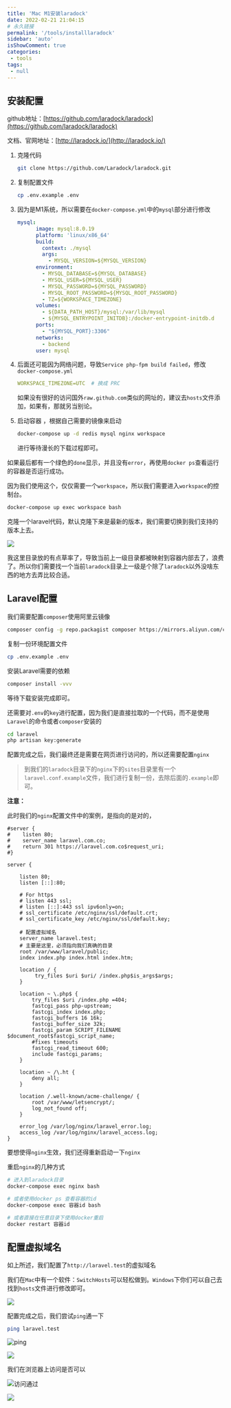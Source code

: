 ```yaml
---
title: 'Mac M1安装laradock'
date: 2022-02-21 21:04:15
# 永久链接
permalink: '/tools/installlaradock'
sidebar: 'auto'
isShowComment: true
categories:
 - tools
tags:
 - null
---
```




## 安装配置

github地址：[https://github.com/laradock/laradock](https://github.com/laradock/laradock)

文档、官网地址：[http://laradock.io/](http://laradock.io/)



1.   克隆代码

     ```bash
     git clone https://github.com/Laradock/laradock.git
     ```

2.   复制配置文件

     ```bash
     cp .env.example .env
     ```

3.   因为是M1系统，所以需要在`docker-compose.yml`中的`mysql`部分进行修改

     ```yaml
     mysql:
           image: mysql:8.0.19
           platform: 'linux/x86_64'
           build:
             context: ./mysql
             args:
               - MYSQL_VERSION=${MYSQL_VERSION}
           environment:
             - MYSQL_DATABASE=${MYSQL_DATABASE}
             - MYSQL_USER=${MYSQL_USER}
             - MYSQL_PASSWORD=${MYSQL_PASSWORD}
             - MYSQL_ROOT_PASSWORD=${MYSQL_ROOT_PASSWORD}
             - TZ=${WORKSPACE_TIMEZONE}
           volumes:
             - ${DATA_PATH_HOST}/mysql:/var/lib/mysql
             - ${MYSQL_ENTRYPOINT_INITDB}:/docker-entrypoint-initdb.d
           ports:
             - "${MYSQL_PORT}:3306"
           networks:
             - backend
           user: mysql
     ```

4.   后面还可能因为网络问题，导致`Service php-fpm build failed`，修改`docker-compose.yml`

     ```yaml
     WORKSPACE_TIMEZONE=UTC  # 换成 PRC
     ```

     如果没有很好的访问国外`raw.github.com`类似的网址的，建议去`hosts`文件添加，如果有，那就另当别论。

5.   启动容器 ，根据自己需要的镜像来启动

     ```bash
     docker-compose up -d redis mysql nginx workspace
     ```

     进行等待漫长的下载过程即可。



如果最后都有一个绿色的`done`显示，并且没有`error`，再使用`docker ps`查看运行的容器是否运行成功。



因为我们使用这个，仅仅需要一个`workspace`，所以我们需要进入`workspace`的控制台。

```bash
docker-compose up exec workspace bash
```



克隆一个laravel代码，默认克隆下来是最新的版本，我们需要切换到我们支持的版本上去。



![](https://xingqiu-tuchuang-1256524210.cos.ap-shanghai.myqcloud.com/4021/20220221211556.png)



我这里目录放的有点草率了，导致当前上一级目录都被映射到容器内部去了，浪费了。所以你们需要找一个当前`laradock`目录上一级是个除了`laradock`以外没啥东西的地方去弄比较合适。





## Laravel配置

我们需要配置`composer`使用阿里云镜像

```bash
composer config -g repo.packagist composer https://mirrors.aliyun.com/composer/
```

复制一份环境配置文件

```bash
cp .env.example .env
```

安装Laravel需要的依赖

```bash
composer install -vvv
```

等待下载安装完成即可。



还需要对`.env`的`key`进行配置，因为我们是直接拉取的一个代码，而不是使用`Laravel`的命令或者`composer`安装的

```bash
cd laravel
php artisan key:generate
```



配置完成之后，我们最终还是需要在网页进行访问的，所以还需要配置`nginx`

>   到我们的`laradock`目录下的`nginx`下的`sites`目录里有一个`laravel.conf.example`文件，我们进行复制一份，去除后面的`.example`即可。



**注意：**

此时我们的`nginx`配置文件中的案例，是指向的是对的，

```nginx
#server {
#    listen 80;
#    server_name laravel.com.co;
#    return 301 https://laravel.com.co$request_uri;
#}

server {

    listen 80;
    listen [::]:80;

    # For https
    # listen 443 ssl;
    # listen [::]:443 ssl ipv6only=on;
    # ssl_certificate /etc/nginx/ssl/default.crt;
    # ssl_certificate_key /etc/nginx/ssl/default.key;

    # 配置虚拟域名
    server_name laravel.test;
    # 主要是这里，必须指向我们真确的目录
    root /var/www/laravel/public;
    index index.php index.html index.htm;

    location / {
         try_files $uri $uri/ /index.php$is_args$args;
    }

    location ~ \.php$ {
        try_files $uri /index.php =404;
        fastcgi_pass php-upstream;
        fastcgi_index index.php;
        fastcgi_buffers 16 16k;
        fastcgi_buffer_size 32k;
        fastcgi_param SCRIPT_FILENAME $document_root$fastcgi_script_name;
        #fixes timeouts
        fastcgi_read_timeout 600;
        include fastcgi_params;
    }

    location ~ /\.ht {
        deny all;
    }

    location /.well-known/acme-challenge/ {
        root /var/www/letsencrypt/;
        log_not_found off;
    }

    error_log /var/log/nginx/laravel_error.log;
    access_log /var/log/nginx/laravel_access.log;
}

```



要想使得`nginx`生效，我们还得重新启动一下`nginx`



重启`nginx`的几种方式

```bash
# 进入到laradock目录
docker-compose exec nginx bash

# 或者使用docker ps 查看容器的id
docker-compose exec 容器id bash

# 或者直接在任意目录下使用docker重启
docker restart 容器id
```



## 配置虚拟域名

如上所述，我们配置了`http://laravel.test`的虚拟域名

我们在`Mac`中有一个软件：`SwitchHosts`可以轻松做到。`Windows`下你们可以自己去找到`hosts`文件进行修改即可。

![](https://xingqiu-tuchuang-1256524210.cos.ap-shanghai.myqcloud.com/4021/20220221215315.png)

配置完成之后，我们尝试`ping`通一下

```bash
ping laravel.test
```

![ping](https://gitee.com/wxvirus/img/raw/master/img/20220221215419.png)



![](https://xingqiu-tuchuang-1256524210.cos.ap-shanghai.myqcloud.com/4021/20220221215419.png)



我们在浏览器上访问是否可以

![访问通过](https://gitee.com/wxvirus/img/raw/master/img/20220221215526.png)



![](https://xingqiu-tuchuang-1256524210.cos.ap-shanghai.myqcloud.com/4021/20220221215526.png)